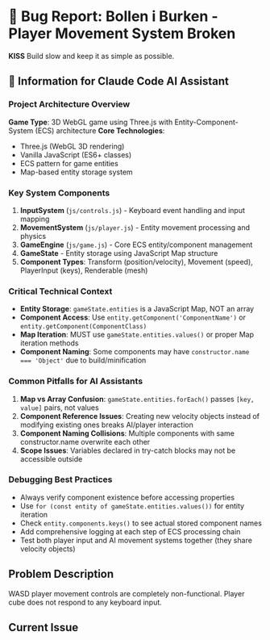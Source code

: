 ﻿# 🐛 Bug Report: Bollen i Burken - Player Movement System Broken

**KISS**
Build slow and keep it as simple as possible. 

## 🤖 Information for Claude Code AI Assistant

### Project Architecture Overview
**Game Type**: 3D WebGL game using Three.js with Entity-Component-System (ECS) architecture
**Core Technologies**: 
- Three.js (WebGL 3D rendering)
- Vanilla JavaScript (ES6+ classes)
- ECS pattern for game entities
- Map-based entity storage system

### Key System Components
1. **InputSystem** (`js/controls.js`) - Keyboard event handling and input mapping
2. **MovementSystem** (`js/player.js`) - Entity movement processing and physics
3. **GameEngine** (`js/game.js`) - Core ECS entity/component management
4. **GameState** - Entity storage using JavaScript Map structure
5. **Component Types**: Transform (position/velocity), Movement (speed), PlayerInput (keys), Renderable (mesh)

### Critical Technical Context
- **Entity Storage**: `gameState.entities` is a JavaScript Map, NOT an array
- **Component Access**: Use `entity.getComponent('ComponentName')` or `entity.getComponent(ComponentClass)`
- **Map Iteration**: MUST use `gameState.entities.values()` or proper Map iteration methods
- **Component Naming**: Some components may have `constructor.name === 'Object'` due to build/minification

### Common Pitfalls for AI Assistants
1. **Map vs Array Confusion**: `gameState.entities.forEach()` passes `[key, value]` pairs, not values
2. **Component Reference Issues**: Creating new velocity objects instead of modifying existing ones breaks AI/player interaction
3. **Component Naming Collisions**: Multiple components with same constructor.name overwrite each other
4. **Scope Issues**: Variables declared in try-catch blocks may not be accessible outside

### Debugging Best Practices
- Always verify component existence before accessing properties
- Use `for (const entity of gameState.entities.values())` for entity iteration
- Check `entity.components.keys()` to see actual stored component names
- Add comprehensive logging at each step of ECS processing chain
- Test both player input and AI movement systems together (they share velocity objects)

## Problem Description
WASD player movement controls are completely non-functional. Player cube does not respond to any keyboard input.

## Current Issue

